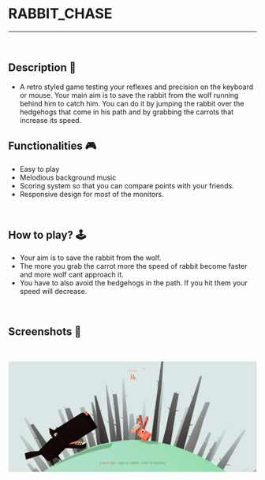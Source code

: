 # **RABBIT_CHASE**

---

<br>

## **Description 📃** 
- A retro styled game testing your reflexes and precision on the keyboard or mouse. Your main aim is to save the rabbit from the wolf running behind him to catch him. You can do it by jumping the rabbit over the hedgehogs that come in his path and by grabbing the carrots that increase its speed.


## **Functionalities 🎮** 
- Easy to play
- Melodious background music
- Scoring system so that you can compare points with your friends.
- Responsive design for most of the monitors.
<br>

## **How to play? 🕹️**
- Your aim is to save the rabbit from the wolf. 
- The more you grab the carrot more the speed of rabbit become faster and more wolf cant approach it.
- You have to also avoid the hedgehogs in the path. If you hit them your speed will decrease.
<br>

## **Screenshots 📸**

<br>

![Game image](../../assets/images/rabbit_chase.png)

<br>




